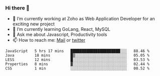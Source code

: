 ### Hi there 👋

- 🔭 I’m currently working at Zoho as Web Application Developer for an exciting new project
- 🌱 I’m currently learning GoLang, React, MySQL
- 💬 Ask me about Javascript, Productivity tools 
- 📫 How to reach me: [Mail](mailto:kvaishak47@gmail.com) or [twitter](https://twitter.com/_kvaishak)

<!--START_SECTION:waka-->
```text
JavaScript   5 hrs 17 mins   ██████████████████████░░░   88.46 % 
Java         18 mins         █▒░░░░░░░░░░░░░░░░░░░░░░░   05.05 % 
LESS         12 mins         █░░░░░░░░░░░░░░░░░░░░░░░░   03.53 % 
Properties   8 mins          ▓░░░░░░░░░░░░░░░░░░░░░░░░   02.44 % 
CSS          1 min           ░░░░░░░░░░░░░░░░░░░░░░░░░   00.52 % 
```
<!--END_SECTION:waka-->
